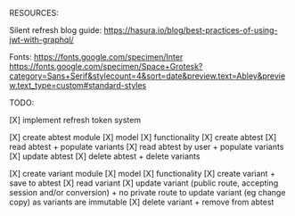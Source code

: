 RESOURCES:

Silent refresh blog guide:
    https://hasura.io/blog/best-practices-of-using-jwt-with-graphql/

Fonts:
    https://fonts.google.com/specimen/Inter
    https://fonts.google.com/specimen/Space+Grotesk?category=Sans+Serif&stylecount=4&sort=date&preview.text=Abley&preview.text_type=custom#standard-styles

TODO:

[X] implement refresh token system

[X] create abtest module
    [X] model
    [X] functionality
        [X] create abtest
        [X] read abtest + populate variants
        [X] read abtest by user + populate variants
        [X] update abtest
        [X] delete abtest + delete variants

[X] create variant module
    [X] model
    [X] functionality
        [X] create variant + save to abtest
        [X] read variant
        [X] update variant (public route, accepting session and/or conversion) + no private route to update variant (eg change copy) as variants are immutable
        [X] delete variant + remove from abtest

